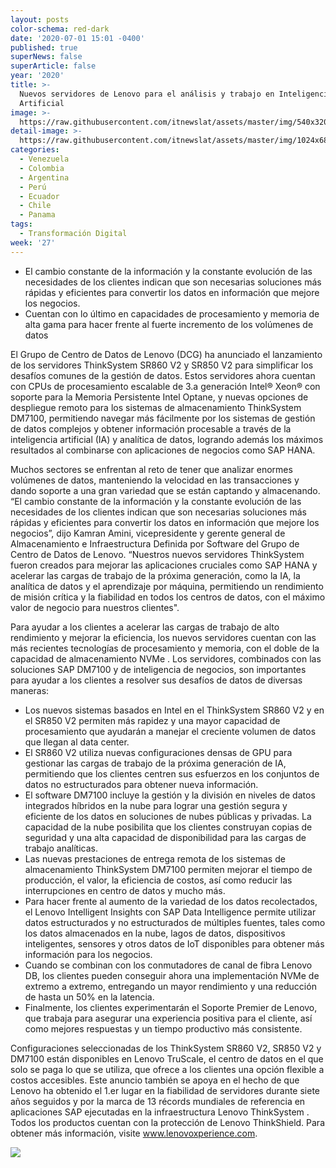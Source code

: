 ```yaml
---
layout: posts
color-schema: red-dark
date: '2020-07-01 15:01 -0400'
published: true
superNews: false
superArticle: false
year: '2020'
title: >-
  Nuevos servidores de Lenovo para el análisis y trabajo en Inteligencia
  Artificial
image: >-
  https://raw.githubusercontent.com/itnewslat/assets/master/img/540x320/Servidor-Lenovo-IA-p.jpg
detail-image: >-
  https://raw.githubusercontent.com/itnewslat/assets/master/img/1024x680/Servidor-Lenovo-IA-g.jpg
categories:
  - Venezuela
  - Colombia
  - Argentina
  - Perú
  - Ecuador
  - Chile
  - Panama
tags:
  - Transformación Digital
week: '27'
---
```

- El cambio constante de la información y la constante evolución de las necesidades de los clientes indican que son necesarias soluciones más rápidas y eficientes para convertir los datos en información que mejore los negocios.
- Cuentan con lo último en capacidades de procesamiento y memoria de alta gama para hacer frente al fuerte incremento de los volúmenes de datos

El Grupo de Centro de Datos de Lenovo (DCG) ha anunciado el lanzamiento de los servidores ThinkSystem SR860 V2 y SR850 V2 para simplificar los desafíos comunes de la gestión de datos. Estos servidores  ahora cuentan con CPUs de procesamiento escalable de 3.a generación Intel® Xeon® con soporte para la Memoria Persistente Intel Optane, y nuevas opciones de despliegue remoto para los sistemas de almacenamiento ThinkSystem DM7100,  permitiendo  navegar más fácilmente por los sistemas de gestión de datos complejos y obtener información procesable a través de la inteligencia artificial (IA) y analítica de datos, logrando además los máximos resultados al combinarse con aplicaciones de negocios como SAP HANA. 

Muchos sectores se enfrentan al reto de tener que analizar enormes volúmenes de datos, manteniendo la velocidad en las transacciones y dando soporte a una gran variedad que se están captando y almacenando. “El cambio constante de la información y la constante evolución de las necesidades de los clientes indican que son necesarias soluciones más rápidas y eficientes para convertir los datos en información que mejore los negocios”, dijo Kamran Amini, vicepresidente y gerente general de Almacenamiento e Infraestructura Definida por Software del Grupo de Centro de Datos de Lenovo. “Nuestros nuevos servidores ThinkSystem fueron creados para mejorar las aplicaciones cruciales como SAP HANA y acelerar las cargas de trabajo de la próxima generación, como la IA, la analítica de datos y el aprendizaje por máquina, permitiendo un rendimiento de misión crítica y la fiabilidad en todos los centros de datos, con el máximo valor de negocio para nuestros clientes".

Para ayudar a los clientes a acelerar las cargas de trabajo de alto rendimiento y mejorar la eficiencia, los nuevos servidores cuentan con las más recientes tecnologías de procesamiento y memoria, con el doble de la capacidad de almacenamiento NVMe . Los servidores, combinados con las soluciones SAP DM7100 y de inteligencia de negocios, son importantes para ayudar a los clientes a resolver sus desafíos de datos de diversas maneras:

- Los nuevos sistemas basados en Intel en el ThinkSystem SR860 V2 y en el SR850 V2 permiten más rapidez y una mayor capacidad de procesamiento que ayudarán a manejar el creciente volumen de datos que llegan al data center. 
- El SR860 V2 utiliza nuevas configuraciones densas de GPU para gestionar las cargas de trabajo de la próxima generación de IA, permitiendo que los clientes centren sus esfuerzos en los conjuntos de datos no estructurados para obtener nueva información. 
- El software DM7100 incluye la gestión y la división en niveles de datos integrados híbridos en la nube para lograr una gestión segura y eficiente de los datos en soluciones de nubes públicas y privadas. La capacidad de la nube posibilita que los clientes construyan copias de seguridad y una alta capacidad de disponibilidad para las cargas de trabajo analíticas.   
- Las nuevas prestaciones de entrega remota de los sistemas de almacenamiento ThinkSystem DM7100 permiten mejorar el tiempo de producción, el valor, la eficiencia de costos, así como reducir las interrupciones en centro de datos y mucho más.
- Para hacer frente al aumento de la variedad de los datos recolectados, el Lenovo Intelligent Insights con SAP Data Intelligence permite utilizar datos estructurados y no estructurados de múltiples fuentes, tales como los datos almacenados en la nube, lagos de datos, dispositivos inteligentes, sensores y otros datos de IoT disponibles para obtener más información para los negocios.
- Cuando se combinan con los conmutadores de canal de fibra Lenovo DB, los clientes pueden conseguir ahora una implementación NVMe de extremo a extremo, entregando un mayor rendimiento y una reducción de hasta un 50% en la latencia.
- Finalmente, los clientes experimentarán el Soporte Premier de Lenovo, que trabaja para asegurar una experiencia positiva para el cliente, así como mejores respuestas y un tiempo productivo más consistente.
 
Configuraciones seleccionadas de los  ThinkSystem SR860 V2, SR850 V2 y DM7100 están disponibles en  Lenovo TruScale, el centro de datos en el que solo se paga lo que se utiliza, que ofrece a los clientes una opción flexible a costos accesibles. Este anuncio también se apoya en el hecho de que Lenovo ha obtenido el 1.er lugar en la fiabilidad de servidores durante siete años seguidos y por la marca de 13 récords mundiales de referencia en aplicaciones SAP ejecutadas en la infraestructura Lenovo ThinkSystem . Todos los productos cuentan con la protección de Lenovo ThinkShield. Para obtener más información, visite www.lenovoxperience.com.

<img src="https://tracker.metricool.com/c3po.jpg?hash=56f88a41e39ab42c063cc51676587a04"/>
